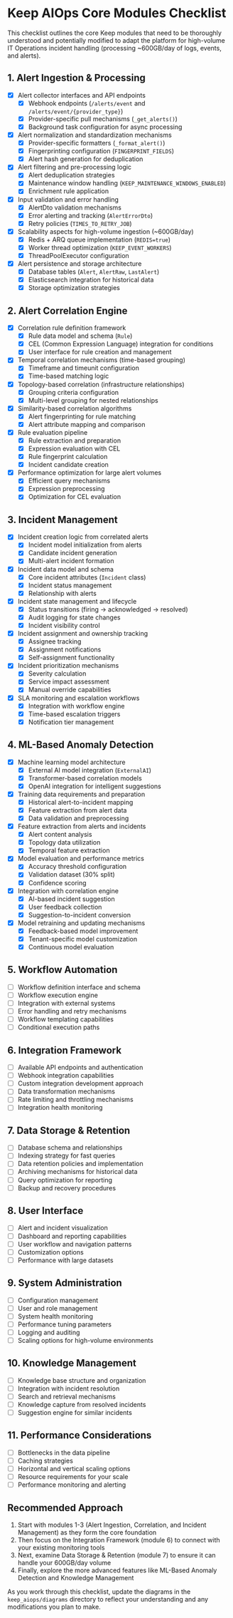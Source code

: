 # Keep AIOps Core Modules Checklist

This checklist outlines the core Keep modules that need to be thoroughly understood and potentially modified to adapt the platform for high-volume IT Operations incident handling (processing ~600GB/day of logs, events, and alerts).

## 1. Alert Ingestion & Processing
- [x] Alert collector interfaces and API endpoints
  - [x] Webhook endpoints (`/alerts/event` and `/alerts/event/{provider_type}`)
  - [x] Provider-specific pull mechanisms (`_get_alerts()`)
  - [x] Background task configuration for async processing
- [x] Alert normalization and standardization mechanisms
  - [x] Provider-specific formatters (`_format_alert()`)
  - [x] Fingerprinting configuration (`FINGERPRINT_FIELDS`)
  - [x] Alert hash generation for deduplication
- [x] Alert filtering and pre-processing logic
  - [x] Alert deduplication strategies
  - [x] Maintenance window handling (`KEEP_MAINTENANCE_WINDOWS_ENABLED`)
  - [x] Enrichment rule application
- [x] Input validation and error handling
  - [x] AlertDto validation mechanisms
  - [x] Error alerting and tracking (`AlertErrorDto`)
  - [x] Retry policies (`TIMES_TO_RETRY_JOB`)
- [x] Scalability aspects for high-volume ingestion (~600GB/day)
  - [x] Redis + ARQ queue implementation (`REDIS=true`)
  - [x] Worker thread optimization (`KEEP_EVENT_WORKERS`)
  - [x] ThreadPoolExecutor configuration
- [x] Alert persistence and storage architecture
  - [x] Database tables (`Alert`, `AlertRaw`, `LastAlert`)
  - [x] Elasticsearch integration for historical data
  - [x] Storage optimization strategies

## 2. Alert Correlation Engine
- [x] Correlation rule definition framework
  - [x] Rule data model and schema (`Rule`)
  - [x] CEL (Common Expression Language) integration for conditions
  - [x] User interface for rule creation and management
- [x] Temporal correlation mechanisms (time-based grouping)
  - [x] Timeframe and timeunit configuration
  - [x] Time-based matching logic
- [x] Topology-based correlation (infrastructure relationships)
  - [x] Grouping criteria configuration
  - [x] Multi-level grouping for nested relationships
- [x] Similarity-based correlation algorithms
  - [x] Alert fingerprinting for rule matching
  - [x] Alert attribute mapping and comparison
- [x] Rule evaluation pipeline
  - [x] Rule extraction and preparation
  - [x] Expression evaluation with CEL
  - [x] Rule fingerprint calculation
  - [x] Incident candidate creation
- [x] Performance optimization for large alert volumes
  - [x] Efficient query mechanisms
  - [x] Expression preprocessing
  - [x] Optimization for CEL evaluation

## 3. Incident Management
- [x] Incident creation logic from correlated alerts
  - [x] Incident model initialization from alerts
  - [x] Candidate incident generation
  - [x] Multi-alert incident formation
- [x] Incident data model and schema
  - [x] Core incident attributes (`Incident` class)
  - [x] Incident status management
  - [x] Relationship with alerts
- [x] Incident state management and lifecycle
  - [x] Status transitions (firing → acknowledged → resolved)
  - [x] Audit logging for state changes
  - [x] Incident visibility control
- [x] Incident assignment and ownership tracking
  - [x] Assignee tracking
  - [x] Assignment notifications
  - [x] Self-assignment functionality
- [x] Incident prioritization mechanisms
  - [x] Severity calculation
  - [x] Service impact assessment
  - [x] Manual override capabilities
- [x] SLA monitoring and escalation workflows
  - [x] Integration with workflow engine
  - [x] Time-based escalation triggers
  - [x] Notification tier management

## 4. ML-Based Anomaly Detection
- [x] Machine learning model architecture
  - [x] External AI model integration (`ExternalAI`)
  - [x] Transformer-based correlation models
  - [x] OpenAI integration for intelligent suggestions
- [x] Training data requirements and preparation
  - [x] Historical alert-to-incident mapping
  - [x] Feature extraction from alert data
  - [x] Data validation and preprocessing
- [x] Feature extraction from alerts and incidents
  - [x] Alert content analysis
  - [x] Topology data utilization
  - [x] Temporal feature extraction
- [x] Model evaluation and performance metrics
  - [x] Accuracy threshold configuration
  - [x] Validation dataset (30% split)
  - [x] Confidence scoring
- [x] Integration with correlation engine
  - [x] AI-based incident suggestion
  - [x] User feedback collection
  - [x] Suggestion-to-incident conversion
- [x] Model retraining and updating mechanisms
  - [x] Feedback-based model improvement
  - [x] Tenant-specific model customization
  - [x] Continuous model evaluation

## 5. Workflow Automation
- [ ] Workflow definition interface and schema
- [ ] Workflow execution engine
- [ ] Integration with external systems
- [ ] Error handling and retry mechanisms
- [ ] Workflow templating capabilities
- [ ] Conditional execution paths

## 6. Integration Framework
- [ ] Available API endpoints and authentication
- [ ] Webhook integration capabilities
- [ ] Custom integration development approach
- [ ] Data transformation mechanisms
- [ ] Rate limiting and throttling mechanisms
- [ ] Integration health monitoring

## 7. Data Storage & Retention
- [ ] Database schema and relationships
- [ ] Indexing strategy for fast queries
- [ ] Data retention policies and implementation
- [ ] Archiving mechanisms for historical data
- [ ] Query optimization for reporting
- [ ] Backup and recovery procedures

## 8. User Interface
- [ ] Alert and incident visualization
- [ ] Dashboard and reporting capabilities
- [ ] User workflow and navigation patterns
- [ ] Customization options
- [ ] Performance with large datasets

## 9. System Administration
- [ ] Configuration management
- [ ] User and role management
- [ ] System health monitoring
- [ ] Performance tuning parameters
- [ ] Logging and auditing
- [ ] Scaling options for high-volume environments

## 10. Knowledge Management
- [ ] Knowledge base structure and organization
- [ ] Integration with incident resolution
- [ ] Search and retrieval mechanisms
- [ ] Knowledge capture from resolved incidents
- [ ] Suggestion engine for similar incidents

## 11. Performance Considerations
- [ ] Bottlenecks in the data pipeline
- [ ] Caching strategies
- [ ] Horizontal and vertical scaling options
- [ ] Resource requirements for your scale
- [ ] Performance monitoring and alerting

## Recommended Approach

1. Start with modules 1-3 (Alert Ingestion, Correlation, and Incident Management) as they form the core foundation
2. Then focus on the Integration Framework (module 6) to connect with your existing monitoring tools
3. Next, examine Data Storage & Retention (module 7) to ensure it can handle your 600GB/day volume
4. Finally, explore the more advanced features like ML-Based Anomaly Detection and Knowledge Management

As you work through this checklist, update the diagrams in the `keep_aiops/diagrams` directory to reflect your understanding and any modifications you plan to make. 